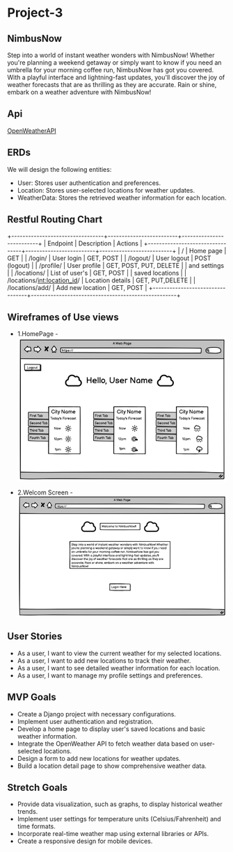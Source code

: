 # Project-3

## NimbusNow
Step into a world of instant weather wonders with NimbusNow! Whether you're planning a weekend getaway or simply want to know if you need an umbrella for your morning coffee run, NimbusNow has got you covered. With a playful interface and lightning-fast updates, you'll discover the joy of weather forecasts that are as thrilling as they are accurate. Rain or shine, embark on a weather adventure with NimbusNow!

## Api
[OpenWeatherAPI](https://openweathermap.org/api)

## ERDs
We will design the following entities:

* User: Stores user authentication and preferences.
* Location: Stores user-selected locations for weather updates.
* WeatherData: Stores the retrieved weather information for each location.

## Restful Routing Chart
+---------------------------------+-------------------------+--------------------------+
|           Endpoint              |        Description      |         Actions          |
+---------------------------------+-------------------------+--------------------------+
|   /                             | Home page               | GET                      |
|   /login/                       | User login              | GET, POST                |
|   /logout/                      | User logout             | POST (logout)            |
|   /profile/                     | User profile            | GET, POST, PUT, DELETE   |
|                                   and settings                                       |
|   /locations/                   | List of user's          | GET, POST                |
|                                   saved locations                                    |
|   /locations/<int:location_id>/ | Location details        | GET, PUT,DELETE          |
|   /locations/add/               | Add new location        | GET, POST                |
+---------------------------------+----------------------------------------------------+


## Wireframes of Use views

* 1.HomePage -
![Home-Page](Home-page.jpeg)

* 2.Welcom Screen -
![Welcome-Screen](Welcom-Page.jpeg)

## User Stories
* As a user, I want to view the current weather for my selected locations.
* As a user, I want to add new locations to track their weather.
* As a user, I want to see detailed weather information for each location.
* As a user, I want to manage my profile settings and preferences.

## MVP Goals
* Create a Django project with necessary configurations.
* Implement user authentication and registration.
* Develop a home page to display user's saved locations and basic weather information.
* Integrate the OpenWeather API to fetch weather data based on user-selected locations.
* Design a form to add new locations for weather updates.
* Build a location detail page to show comprehensive weather data.

## Stretch Goals
* Provide data visualization, such as graphs, to display historical weather trends.
* Implement user settings for temperature units (Celsius/Fahrenheit) and time formats.
* Incorporate real-time weather map using external libraries or APIs.
* Create a responsive design for mobile devices.
